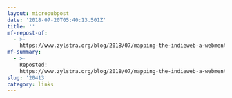 ```yaml
---
layout: micropubpost
date: '2018-07-20T05:40:13.501Z'
title: ''
mf-repost-of:
  - >-
    https://www.zylstra.org/blog/2018/07/mapping-the-indieweb-a-webmention-at-a-time/
mf-summary:
  - >-
    Reposted:
    https://www.zylstra.org/blog/2018/07/mapping-the-indieweb-a-webmention-at-a-time/
slug: '20413'
category: links
---
```

